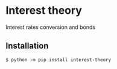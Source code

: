 # Interest theory

Interest rates conversion and bonds

## Installation

```shell
$ python -m pip install interest-theory
```